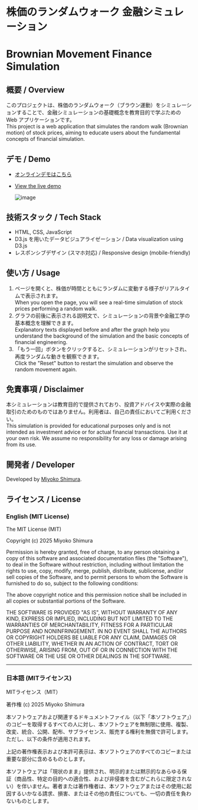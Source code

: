 # 株価のランダムウォーク 金融シミュレーション  
# Brownian Movement Finance Simulation

## 概要 / Overview
このプロジェクトは、株価のランダムウォーク（ブラウン運動）をシミュレーションすることで、金融シミュレーションの基礎概念を教育目的で学ぶための Web アプリケーションです。  
This project is a web application that simulates the random walk (Brownian motion) of stock prices, aiming to educate users about the fundamental concepts of financial simulation.

## デモ / Demo
- [オンラインデモはこちら](https://brownian-movement-finance.netlify.app/)  
- [View the live demo](https://brownian-movement-finance.netlify.app/)

  ![image](https://github.com/user-attachments/assets/2aeb3efd-2a60-4035-a296-fb40eaf5ee45)


## 技術スタック / Tech Stack
- HTML, CSS, JavaScript
- D3.js を用いたデータビジュアライゼーション / Data visualization using D3.js
- レスポンシブデザイン (スマホ対応) / Responsive design (mobile-friendly)

## 使い方 / Usage
1. ページを開くと、株価が時間とともにランダムに変動する様子がリアルタイムで表示されます。  
   When you open the page, you will see a real-time simulation of stock prices performing a random walk.
2. グラフの前後に表示される説明文で、シミュレーションの背景や金融工学の基本概念を理解できます。  
   Explanatory texts displayed before and after the graph help you understand the background of the simulation and the basic concepts of financial engineering.
3. 「もう一回」ボタンをクリックすると、シミュレーションがリセットされ、再度ランダムな動きを観察できます。  
   Click the "Reset" button to restart the simulation and observe the random movement again.

## 免責事項 / Disclaimer
本シミュレーションは教育目的で提供されており、投資アドバイスや実際の金融取引のためのものではありません。利用者は、自己の責任においてご利用ください。  
This simulation is provided for educational purposes only and is not intended as investment advice or for actual financial transactions. Use it at your own risk. We assume no responsibility for any loss or damage arising from its use.

## 開発者 / Developer
Developed by [Miyoko Shimura](https://www.linkedin.com/in/miyoko-shimura/).

## ライセンス / License

### English (MIT License)

The MIT License (MIT)  

Copyright (c) 2025 Miyoko Shimura  

Permission is hereby granted, free of charge, to any person obtaining a copy of this software and associated documentation files (the "Software"), to deal in the Software without restriction, including without limitation the rights to use, copy, modify, merge, publish, distribute, sublicense, and/or sell copies of the Software, and to permit persons to whom the Software is furnished to do so, subject to the following conditions:

The above copyright notice and this permission notice shall be included in all copies or substantial portions of the Software.

THE SOFTWARE IS PROVIDED "AS IS", WITHOUT WARRANTY OF ANY KIND, EXPRESS OR IMPLIED, INCLUDING BUT NOT LIMITED TO THE WARRANTIES OF MERCHANTABILITY, FITNESS FOR A PARTICULAR PURPOSE AND NONINFRINGEMENT. IN NO EVENT SHALL THE AUTHORS OR COPYRIGHT HOLDERS BE LIABLE FOR ANY CLAIM, DAMAGES OR OTHER LIABILITY, WHETHER IN AN ACTION OF CONTRACT, TORT OR OTHERWISE, ARISING FROM, OUT OF OR IN CONNECTION WITH THE SOFTWARE OR THE USE OR OTHER DEALINGS IN THE SOFTWARE.

---

### 日本語 (MITライセンス)

MITライセンス（MIT）  

著作権 (c) 2025 Miyoko Shimura  

本ソフトウェアおよび関連するドキュメントファイル（以下「本ソフトウェア」）のコピーを取得するすべての人に対し、本ソフトウェアを無制限に使用、複製、改変、統合、公開、配布、サブライセンス、販売する権利を無償で許可します。ただし、以下の条件が適用されます。

上記の著作権表示および本許可表示は、本ソフトウェアのすべてのコピーまたは重要な部分に含めるものとします。

本ソフトウェアは「現状のまま」提供され、明示的または黙示的なあらゆる保証（商品性、特定の目的への適合性、および非侵害を含むがこれらに限定されない）を伴いません。著者または著作権者は、本ソフトウェアまたはその使用に起因するいかなる請求、損害、またはその他の責任についても、一切の責任を負わないものとします。

